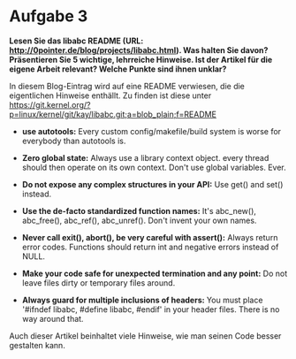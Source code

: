 Aufgabe 3
=========

__Lesen Sie das libabc README (URL: <http://0pointer.de/blog/projects/libabc.html>). Was halten Sie davon? Präsentieren Sie 5 wichtige, lehrreiche Hinweise. Ist der Artikel für die eigene Arbeit relevant? Welche Punkte sind ihnen unklar?__

In diesem Blog-Eintrag wird auf eine README verwiesen, die die eigentlichen Hinweise enthällt. Zu finden ist diese unter <https://git.kernel.org/?p=linux/kernel/git/kay/libabc.git;a=blob_plain;f=README>

- __use autotools:__ Every custom config/makefile/build system is worse for everybody than autotools is.

- __Zero global state:__ Always use a library context object. every thread should then operate on its own context. Don't use global variables. Ever.

- __Do not expose any complex structures in your API:__ Use get() and set() instead.

- __Use the de-facto standardized function names:__ It's abc_new(), abc_free(), abc_ref(), abc_unref(). Don't invent your own names.

- __Never call exit(), abort(), be very careful with assert():__ Always return error codes. Functions should return int and negative errors instead of NULL.

- __Make your code safe for unexpected termination and any point:__ Do not leave files dirty or temporary files around.

- __Always guard for multiple inclusions of headers:__ You must place '#ifndef libabc, #define libabc, #endif' in your header files. There is no way around that.

Auch dieser Artikel beinhaltet viele Hinweise, wie man seinen Code besser gestalten kann.
